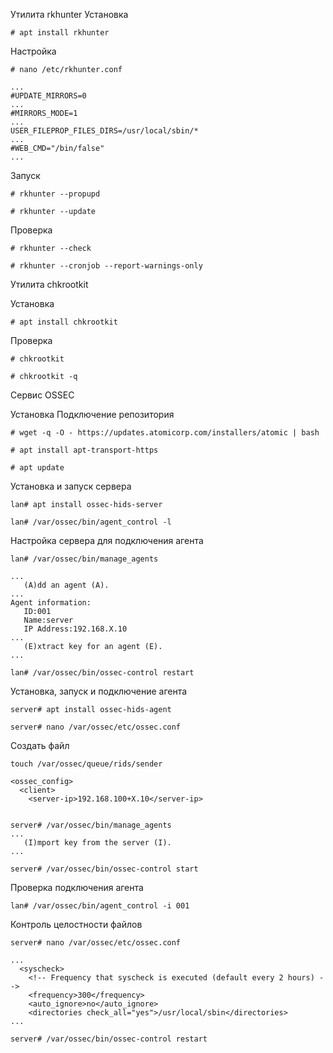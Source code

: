 Утилита rkhunter
Установка
```
# apt install rkhunter
```

Настройка
```
# nano /etc/rkhunter.conf
```
```
...
#UPDATE_MIRRORS=0
...
#MIRRORS_MODE=1
...
USER_FILEPROP_FILES_DIRS=/usr/local/sbin/*
...
#WEB_CMD="/bin/false"
...
```

Запуск
```
# rkhunter --propupd

# rkhunter --update
```

Проверка

```
# rkhunter --check

# rkhunter --cronjob --report-warnings-only
```


Утилита chkrootkit

Установка
```
# apt install chkrootkit
```
Проверка
```
# chkrootkit

# chkrootkit -q
```


Сервис OSSEC

Установка
Подключение репозитория
```
# wget -q -O - https://updates.atomicorp.com/installers/atomic | bash

# apt install apt-transport-https

# apt update
```

Установка и запуск сервера
```
lan# apt install ossec-hids-server

lan# /var/ossec/bin/agent_control -l
```

Настройка сервера для подключения агента
```
lan# /var/ossec/bin/manage_agents
```
```
...
   (A)dd an agent (A).
...
Agent information:
   ID:001
   Name:server
   IP Address:192.168.X.10
...
   (E)xtract key for an agent (E).
...
```
```
lan# /var/ossec/bin/ossec-control restart
```

Установка, запуск и подключение агента
```
server# apt install ossec-hids-agent
```
```
server# nano /var/ossec/etc/ossec.conf
```
Создать файл 
```
touch /var/ossec/queue/rids/sender

```
```
<ossec_config>
  <client>
    <server-ip>192.168.100+X.10</server-ip>
```
```

server# /var/ossec/bin/manage_agents
...
   (I)mport key from the server (I).
...
```
```
server# /var/ossec/bin/ossec-control start
```

Проверка подключения агента
```
lan# /var/ossec/bin/agent_control -i 001
```
Контроль целостности файлов
```
server# nano /var/ossec/etc/ossec.conf
```
```
...
  <syscheck>
    <!-- Frequency that syscheck is executed (default every 2 hours) -->
    <frequency>300</frequency>
    <auto_ignore>no</auto_ignore>
    <directories check_all="yes">/usr/local/sbin</directories>
...
```
```
server# /var/ossec/bin/ossec-control restart
```
